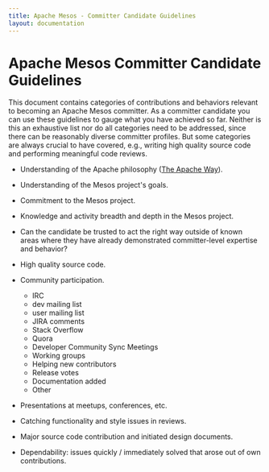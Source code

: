 ```yaml
---
title: Apache Mesos - Committer Candidate Guidelines
layout: documentation
---
```


# Apache Mesos Committer Candidate Guidelines

This document contains categories of contributions and behaviors relevant to
becoming an Apache Mesos committer. As a committer candidate you can use these
guidelines to gauge what you have achieved so far. Neither is this an exhaustive
list nor do all categories need to be addressed, since there can be reasonably
diverse committer profiles. But some categories are always crucial to have
covered, e.g., writing high quality source code and performing meaningful code
reviews.

* Understanding of the Apache philosophy ([The Apache Way](http://theapacheway.com)).

* Understanding of the Mesos project's goals.

* Commitment to the Mesos project.

* Knowledge and activity breadth and depth in the Mesos project.

* Can the candidate be trusted to act the right way outside of known areas where
they have already demonstrated committer-level expertise and behavior?

* High quality source code.

* Community participation.
    + IRC
    + dev mailing list
    + user mailing list
    + JIRA comments
    + Stack Overflow
    + Quora
    + Developer Community Sync Meetings
    + Working groups
    + Helping new contributors
    + Release votes
    + Documentation added
    + Other

* Presentations at meetups, conferences, etc.

* Catching functionality and style issues in reviews.

* Major source code contribution and initiated design documents.

* Dependability: issues quickly / immediately solved that arose out of own
contributions.

